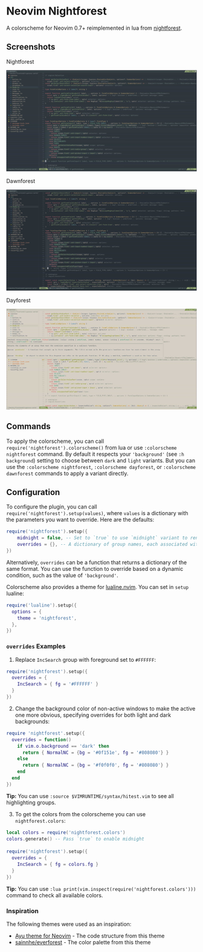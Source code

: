 # Neovim Nightforest

A colorscheme for Neovim 0.7+ reimplemented in lua from [nightforest](https://github.com/xfyuan/nightforest.nvim).

## Screenshots

Nightforest

![nightforest](screenshots/nightforest.jpg)

Dawnforest

![dawnforest](screenshots/dawnforest.jpg)

Dayforest

![dayforest](screenshots/dayforest.jpg)

## Commands

To apply the colorscheme, you can call `require('nightforest').colorscheme()` from lua or use `:colorscheme nightforest` command. By default it respects your `'background'` (see `:h background`) setting to choose between `dark` and `light` variants. But you can use the `:colorscheme nightforest`, `:colorscheme dayforest`, or `:colorscheme dawnforest` commands to apply a variant directly.

## Configuration

To configure the plugin, you can call `require('nightforest').setup(values)`, where `values` is a dictionary with the parameters you want to override. Here are the defaults:

```lua
require('nightforest').setup({
    midnight = false, -- Set to `true` to use `midnight` variant to render a deep dark background.
    overrides = {}, -- A dictionary of group names, each associated with a dictionary of parameters (`bg`, `fg`, `sp` and `style`) and colors in hex.
})
```

Alternatively, `overrides` can be a function that returns a dictionary of the same format. You can use the function to override based on a dynamic condition, such as the value of `'background'`.

Colorscheme also provides a theme for [lualine.nvim](https://github.com/nvim-lualine/lualine.nvim). You can set in `setup` lualine:

```lua
require('lualine').setup({
  options = {
    theme = 'nightforest',
  },
})
```

### `overrides` Examples

1. Replace `IncSearch` group with foreground set to `#FFFFFF`:

```lua
require('nightforest').setup({
  overrides = {
    IncSearch = { fg = '#FFFFFF' }
  }
})
```

2. Change the background color of non-active windows to make the active one more obvious, specifying overrides for both light and dark backgrounds:

```lua
require 'nightforest'.setup({
  overrides = function()
    if vim.o.background == 'dark' then
      return { NormalNC = {bg = '#0f151e', fg = '#808080'} }
    else
      return { NormalNC = {bg = '#f0f0f0', fg = '#808080'} }
    end
  end
})

```

**Tip:** You can use `:source $VIMRUNTIME/syntax/hitest.vim` to see all highlighting groups.

3. To get the colors from the colorscheme you can use `nightforest.colors`:

```lua
local colors = require('nightforest.colors')
colors.generate() -- Pass `true` to enable midnight

require('nightforest').setup({
  overrides = {
    IncSearch = { fg = colors.fg }
  }
})
```

**Tip:** You can use `:lua print(vim.inspect(require('nightforest.colors')))` command to check all available colors.

### Inspiration

The following themes were used as an inspiration:

- [Ayu theme for Neovim](https://github.com/Shatur/neovim-ayu) - The code structure from this theme
- [sainnhe/everforest](https://github.com/sainnhe/everforest) - The color palette from this theme
